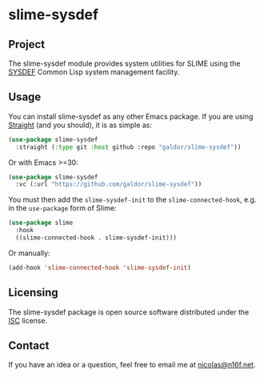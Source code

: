 # slime-sysdef
## Project
The slime-sysdef module provides system utilities for SLIME using the
[SYSDEF](https://github.com/galdor/sysdef) Common Lisp system management
facility.

## Usage
You can install slime-sysdef as any other Emacs package. If you are using
[Straight](https://github.com/radian-software/straight.el) (and you should), it is as simple as:
```lisp
(use-package slime-sysdef
  :straight (:type git :host github :repo "galdor/slime-sysdef"))
```

Or with Emacs >=30:
```lisp
(use-package slime-sysdef
  :vc (:url "https://github.com/galdor/slime-sysdef"))
```

You must then add the `slime-sysdef-init` to the `slime-connected-hook`, e.g.
in the `use-package` form of Slime:
```lisp
(use-package slime
  :hook
  ((slime-connected-hook . slime-sysdef-init)))
```

Or manually:
```lisp
(add-hook 'slime-connected-hook 'slime-sysdef-init)
```

## Licensing
The slime-sysdef package is open source software distributed under the
[ISC](https://opensource.org/licenses/ISC) license.

## Contact
If you have an idea or a question, feel free to email me at
<nicolas@n16f.net>.
